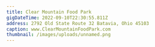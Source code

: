 ```yaml
---
title: Clear Mountain Food Park
gigDateTime: 2022-09-10T22:30:55.811Z
address: 2792 Old State Route 32 Batavia, Ohio 45103
caption: www.ClearMountainFoodPark.com
thumbnail: /images/uploads/unnamed.png
---
```

